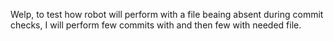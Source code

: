 Welp, to test how robot will perform with a file beaing absent during commit checks, I will perform few commits with and then few with needed file.
